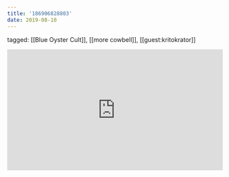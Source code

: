 ```yaml
---
title: '186906828803'
date: 2019-08-10
---
```

tagged: [[Blue Oyster Cult]], [[more cowbell]], [[guest:kritokrator]]
<iframe allow="accelerometer; autoplay; clipboard-write; encrypted-media; gyroscope; picture-in-picture" allowfullscreen="" frameborder="0" height="281" id="youtube_iframe" src="https://www.youtube.com/embed/Dy4HA3vUv2c?feature=oembed&amp;enablejsapi=1&amp;origin=https://safe.txmblr.com&amp;wmode=opaque" width="500"></iframe>